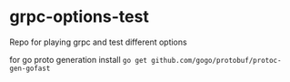 # grpc-options-test
Repo for playing grpc and test different options

for go proto generation install `go get github.com/gogo/protobuf/protoc-gen-gofast`


